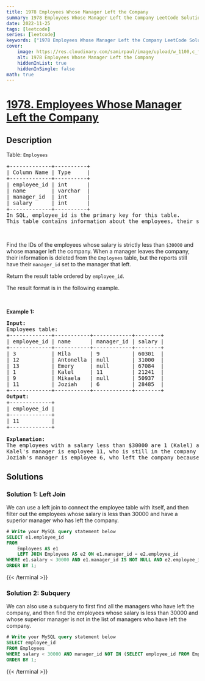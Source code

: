 ```yaml
---
title: 1978 Employees Whose Manager Left the Company
summary: 1978 Employees Whose Manager Left the Company LeetCode Solution Explained
date: 2022-11-25
tags: [leetcode]
series: [leetcode]
keywords: ["1978 Employees Whose Manager Left the Company LeetCode Solution Explained in all languages", "1978 Employees Whose Manager Left the Company", "LeetCode", "leetcode solution in Python3 C++ Java Go PHP Ruby Swift TypeScript Rust C# JavaScript C", "GeeksforGeeks", "InterviewBit", "Coding Ninjas", "HackerRank", "HackerEarth", "CodeChef", "TopCoder", "AlgoExpert", "freeCodeCamp", "Codeforces", "GitHub", "AtCoder", "Samir Paul"]
cover:
    image: https://res.cloudinary.com/samirpaul/image/upload/w_1100,c_fit,co_rgb:FFFFFF,l_text:Arial_75_bold:1978 Employees Whose Manager Left the Company - Solution Explained/problem-solving.webp
    alt: 1978 Employees Whose Manager Left the Company
    hiddenInList: true
    hiddenInSingle: false
math: true
---
```



# [1978. Employees Whose Manager Left the Company](https://leetcode.com/problems/employees-whose-manager-left-the-company)


## Description

<p>Table: <code>Employees</code></p>

<pre>
+-------------+----------+
| Column Name | Type     |
+-------------+----------+
| employee_id | int      |
| name        | varchar  |
| manager_id  | int      |
| salary      | int      |
+-------------+----------+
In SQL, employee_id is the primary key for this table.
This table contains information about the employees, their salary, and the ID of their manager. Some employees do not have a manager (manager_id is null). 
</pre>

<p>&nbsp;</p>

<p>Find the IDs of the employees whose salary is strictly less than <code>$30000</code> and whose manager left the company. When a manager leaves the company, their information is deleted from the <code>Employees</code> table, but the reports still have their <code>manager_id</code> set to the manager that left.</p>

<p>Return the result table ordered by <code>employee_id</code>.</p>

<p>The result format is in the following example.</p>

<p>&nbsp;</p>
<p><strong class="example">Example 1:</strong></p>

<pre>
<strong>Input: </strong> 
Employees table:
+-------------+-----------+------------+--------+
| employee_id | name      | manager_id | salary |
+-------------+-----------+------------+--------+
| 3           | Mila      | 9          | 60301  |
| 12          | Antonella | null       | 31000  |
| 13          | Emery     | null       | 67084  |
| 1           | Kalel     | 11         | 21241  |
| 9           | Mikaela   | null       | 50937  |
| 11          | Joziah    | 6          | 28485  |
+-------------+-----------+------------+--------+
<strong>Output:</strong> 
+-------------+
| employee_id |
+-------------+
| 11          |
+-------------+

<strong>Explanation:</strong> 
The employees with a salary less than $30000 are 1 (Kalel) and 11 (Joziah).
Kalel&#39;s manager is employee 11, who is still in the company (Joziah).
Joziah&#39;s manager is employee 6, who left the company because there is no row for employee 6 as it was deleted.
</pre>

## Solutions

### Solution 1: Left Join

We can use a left join to connect the employee table with itself, and then filter out the employees whose salary is less than $30000$ and have a superior manager who has left the company.

<!-- tabs:start -->

```sql
# Write your MySQL query statement below
SELECT e1.employee_id
FROM
    Employees AS e1
    LEFT JOIN Employees AS e2 ON e1.manager_id = e2.employee_id
WHERE e1.salary < 30000 AND e1.manager_id IS NOT NULL AND e2.employee_id IS NULL
ORDER BY 1;
```
{{< /terminal >}}

<!-- tabs:end -->

### Solution 2: Subquery

We can also use a subquery to first find all the managers who have left the company, and then find the employees whose salary is less than $30000$ and whose superior manager is not in the list of managers who have left the company.

<!-- tabs:start -->

```sql
# Write your MySQL query statement below
SELECT employee_id
FROM Employees
WHERE salary < 30000 AND manager_id NOT IN (SELECT employee_id FROM Employees)
ORDER BY 1;
```
{{< /terminal >}}

<!-- tabs:end -->

<!-- end -->
